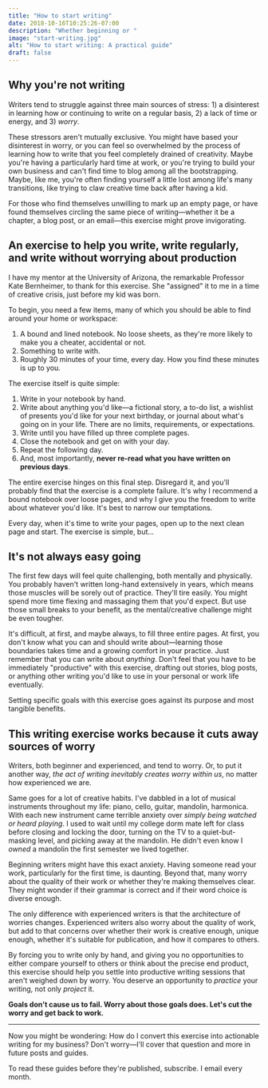 ```yaml
---
title: "How to start writing"
date: 2018-10-16T10:25:26-07:00
description: "Whether beginning or "
image: "start-writing.jpg"
alt: "How to start writing: A practical guide"
draft: false
---
```


## Why you're not writing

Writers tend to struggle against three main sources of stress: 1) a disinterest in learning how or continuing to write on a regular basis, 2) a lack of time or energy, and 3) *worry*.

These stressors aren't mutually exclusive. You might have based your disinterest in worry, or you can feel so overwhelmed by the process of learning how to write that you feel completely drained of creativity. Maybe you're having a particularly hard time at work, or you're trying to build your own business and can't find time to blog among all the bootstrapping. Maybe, like me, you're often finding yourself a little lost among life's many transitions, like trying to claw creative time back after having a kid.

For those who find themselves unwilling to mark up an empty page, or have found themselves circling the same piece of writing—whether it be a chapter, a blog post, or an email—this exercise might prove invigorating.


## An exercise to help you write, write regularly, and write without worrying about production

I have my mentor at the University of Arizona, the remarkable Professor Kate Bernheimer, to thank for this exercise. She "assigned" it to me in a time of creative crisis, just before my kid was born.

To begin, you need a few items, many of which you should be able to find around your home or workspace:

  1. A bound and lined notebook. No loose sheets, as they're more likely to make you a cheater, accidental or not.
  2. Something to write with.
  3. Roughly 30 minutes of your time, every day. How you find these minutes is up to you.

The exercise itself is quite simple:

  1. Write in your notebook by hand.
  2. Write about anything you'd like—a fictional story, a to-do list, a wishlist of presents you'd like for your next birthday, or journal about what's going on in your life. There are no limits, requirements, or expectations.
  3. Write until you have filled up three complete pages.
  4. Close the notebook and get on with your day.
  5. Repeat the following day.
  6. And, most importantly, **never re-read what you have written on previous days**.

The entire exercise hinges on this final step. Disregard it, and you'll probably find that the exercise is a complete failure. It's why I recommend a bound notebook over loose pages, and why I give you the freedom to write about whatever you'd like. It's best to narrow our temptations.

Every day, when it's time to write your pages, open up to the next clean page and start. The exercise is simple, but...


## It's not always easy going

The first few days will feel quite challenging, both mentally and physically. You probably haven't written long-hand extensively in years, which means those muscles will be sorely out of practice. They'll tire easily. You might spend more time flexing and massaging them that you'd expect. But use those small breaks to your benefit, as the mental/creative challenge might be even tougher.

It's difficult, at first, and maybe always, to fill three entire pages. At first, you don't know what you can and should write about—learning those boundaries takes time and a growing comfort in your practice. Just remember that you can write about *anything*. Don't feel that you have to be immediately "productive" with this exercise, drafting out stories, blog posts, or anything other writing you'd like to use in your personal or work life eventually.

Setting specific goals with this exercise goes against its purpose and most tangible benefits.


## This writing exercise works because it cuts away sources of worry

Writers, both beginner and experienced, and tend to worry. Or, to put it another way, *the act of writing inevitably creates worry within us*, no matter how experienced we are.

Same goes for a lot of creative habits. I've dabbled in a lot of musical instruments throughout my life: piano, cello, guitar, mandolin, harmonica. With each new instrument came terrible anxiety over *simply being watched or heard playing*. I used to wait until my college dorm mate left for class before closing and locking the door, turning on the TV to a quiet-but-masking level, and picking away at the mandolin. He didn't even know I *owned* a mandolin the first semester we lived together.

Beginning writers might have this exact anxiety. Having someone read your work, particularly for the first time, is daunting. Beyond that, many worry about the quality of their work or whether they're making themselves clear. They might wonder if their grammar is correct and if their word choice is diverse enough.

The only difference with experienced writers is that the architecture of worries changes. Experienced writers also worry about the quality of work, but add to that concerns over whether their work is creative enough, unique enough, whether it's suitable for publication, and how it compares to others.

By forcing you to write only by hand, and giving you no opportunities to either compare yourself to others or think about the precise end product, this exercise should help you settle into productive writing sessions that aren't weighed down by worry. You deserve an opportunity to *practice* your writing, not only *project* it.

**Goals don't cause us to fail. Worry about those goals does. Let's cut the worry and get back to work.**

---

Now you might be wondering: How do I convert this exercise into actionable writing for my business? Don't worry—I'll cover that question and more in future posts and guides.

To read these guides before they're published, subscribe. I email every month.
